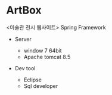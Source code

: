# ArtBox
<미술관 전시 웹사이트>
Spring Framework

- Server
   - window 7 64bit
   - Apache tomcat 8.5

- Dev tool
   - Eclipse 
   - Sql developer
